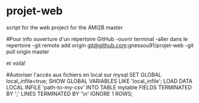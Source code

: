 # projet-web
script for the web project for the AMI2B master

#Pour info ouverture d'un répertoire GitHub
-ouvrir terminal
-aller dans le repertoire
-git remote add origin git@github.com:gnessou91/projet-web
-git pull origin master

et voilà!

#Autoriser l'accès aux fichiers en local sur mysql
SET GLOBAL local_infile=true;
SHOW GLOBAL VARIABLES LIKE 'local_infile';
LOAD DATA LOCAL INFILE 'path-to-my-csv'
INTO TABLE mytable
FIELDS TERMINATED BY ';' 
LINES TERMINATED BY '\n'
IGNORE 1 ROWS;
